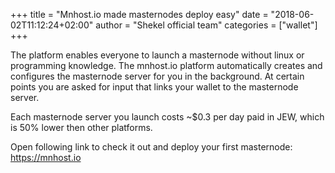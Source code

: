 +++
title = "Mnhost.io made masternodes deploy easy"
date = "2018-06-02T11:12:24+02:00"
author = "Shekel official team"
categories = ["wallet"]
+++

The platform enables everyone to launch a masternode without linux or programming knowledge. The mnhost.io platform automatically creates and configures the masternode server for you in the background. At certain points you are asked for input that links your wallet to the masternode server.

Each masternode server you launch costs ~$0.3 per day paid in JEW, which is 50% lower then other platforms.

Open following link to check it out and deploy your first masternode:
https://mnhost.io